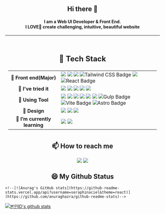 <div align="center">
  <h2>Hi there 👋</h2>

  <h4>
    I am a Web UI Developer & Front End.<br />
    I LOVE🤞 create challenging, intuitive, beautiful website
  </h4>

  ---

  <table style="padding: 10px">
    <thead>
      <tr>
        <td colspan="2"><h2 align="center">🔨 Tech Stack</h2></td>
      </tr>
    </thead>
    <tbody>
      <tr>
        <td align="center"><strong>🤞 Front end(Major)</strong></td>
        <td>
          <div dir="auto">
            <img src="https://img.shields.io/badge/HTML5-E34F26?style=flat-square&logo=HTML5&logoColor=white" />
            <img src="https://img.shields.io/badge/CSS3-1572B6?style=flat-square&logo=CSS3&logoColor=white" />
            <img src="https://img.shields.io/badge/Sass-CC6699?style=flat-square&logo=Sass&logoColor=white" />
            <img src="https://img.shields.io/badge/Tailwind%20CSS-06B6D4?logo=tailwindcss&logoColor=fff&style=flat" alt="Tailwind CSS Badge" />
            <img src="https://img.shields.io/badge/JavaScript-F7DF1E?style=flat-square&logo=JavaScript&logoColor=black" />
            <img src="https://img.shields.io/badge/React-61DAFB?logo=react&logoColor=000&style=flat-square" alt="React Badge" />
          </div>
        </td>
      </tr>
      <tr>
        <td align="center"><strong>🤞 I've tried it</strong></td>
        <td>
          <div dir="auto">
            <img src="https://img.shields.io/badge/Bootstrap-7952B3?style=flat-square&logo=Bootstrap&logoColor=white" />
            <img src="https://img.shields.io/badge/jQuery-0769AD?style=flat-square&logo=jQuery&logoColor=white" />
            <img src="https://img.shields.io/badge/Pug-A86454?style=flat-square&logo=Pug&logoColor=white" />
            <img src="https://img.shields.io/badge/Vue.js-4FC08D?logo=vuedotjs&logoColor=fff&style=flat-square" />
            <img src="https://img.shields.io/badge/Quasar-050A14?logo=quasar&logoColor=fff&style=flat-square" />
          </div>
        </td>
      </tr>
      <tr>
        <td align="center"><strong>🔨 Using Tool</strong></td>
        <td>
          <div dir="auto">
            <img src="https://img.shields.io/badge/GitHub-181717?style=flat-square&logo=GitHub&logoColor=white" />
            <img src="https://img.shields.io/badge/Git-F05032?style=flat-square&logo=Git&logoColor=white" />
            <img src="https://img.shields.io/badge/Visual Studio Code-007ACC?style=flat-square&logo=Visual Studio Code&logoColor=white" />
            <img src="https://img.shields.io/badge/Adobe Brackets-0B88CE?style=flat-square&logo=Bookalope&logoColor=white" />
            <img src="https://img.shields.io/badge/Notion-000000?style=flat-square&logo=Notion&logoColor=white" />
            <img src="https://img.shields.io/badge/Eclipse%20IDE-2C2255?style=flat-square&logo=Eclipse%20IDE&logoColor=white" />
            <img src="https://img.shields.io/badge/Gulp-CF4647?logo=gulp&logoColor=fff&style=flat" alt="Gulp Badge" />
            <img src="https://img.shields.io/badge/Vite-646CFF?logo=vite&logoColor=fff&style=flat" alt="Vite Badge" />
            <img src="https://img.shields.io/badge/Astro-3d50f5?logo=astro&logoColor=fff&style=flat" alt="Astro Badge" />
          </div>
        </td>
      </tr>
      <tr>
        <td align="center"><strong>🎨 Design</strong></td>
        <td>
          <div dir="auto">
            <img src="https://img.shields.io/badge/Adobe Photoshop-31A8FF?style=flat-square&logo=Adobe Photoshop&logoColor=white" />
            <img src="https://img.shields.io/badge/Adobe Illustrator-FF9A00?style=flat-square&logo=Adobe Illustrator&logoColor=white" />
            <img src="https://img.shields.io/badge/Figma-F24E1E?style=flat-square&logo=Figma&logoColor=white" />
          </div>
        </td>
      </tr>
      <tr>
        <td align="center"><strong>🌱 I’m currently learning</strong></td>
        <td>
          <div dir="auto">
            <!--
          <img src="https://img.shields.io/badge/Vue.js-4FC08D?style=flat-square&logo=Vue.js&logoColor=white"/>          
          <img src="https://img.shields.io/badge/flutter-02569B?style=flat-square&logo=flutter&logoColor=white"/>
          <img src="https://img.shields.io/badge/TypeScript-3178C6?style=flat-square&logo=TypeScript&logoColor=white"/>
          <img src="https://img.shields.io/badge/dart-0175C2?style=flat-square&logo=dart&logoColor=white" />
          -->
            <img src="https://img.shields.io/badge/JavaScript-F7DF1E?style=flat-square&logo=JavaScript&logoColor=white" />
            <img src="https://img.shields.io/badge/React-61DAFB?style=flat-square&logo=React&logoColor=black" />
          </div>
        </td>
      </tr>
    </tbody>
  </table>
</div>

  <h2 align="center">📫 How to reach me</h2>

  <p align="center">
    <a href="mailto:breeze_ciel@naver.com"><img src="https://img.shields.io/badge/naver-03C75A?style=flat-square&logo=naver&logoColor=white" /></a>
    <a href="https://seraphinaciel.github.io/p2023/" target="_blank"><img src="https://img.shields.io/badge/My Portfolio Site-DD0B78?style=flat-square&logo=Starship&logoColor=white" /></a>
  </p>

  <h2 align="center">😄 My Github Status</h2>

  
    <!--[![Anurag's GitHub stats](https://github-readme-stats.vercel.app/api?username=seraphinaciel&theme=react)](https://github.com/anuraghazra/github-readme-stats)-->

[![본인ID's github stats](https://github-readme-stats.vercel.app/api/top-langs/?username=seraphinaciel&show_icons=true&hide_border=true&title_color=004386&icon_color=004386&layout=compact)](https://github.com/본인ID)
  

